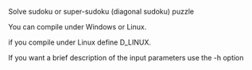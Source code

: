 Solve sudoku or super-sudoku (diagonal sudoku) puzzle

You can compile under Windows or Linux.

if you compile under Linux define D_LINUX.

If you want a brief description of the input parameters
use the -h option
